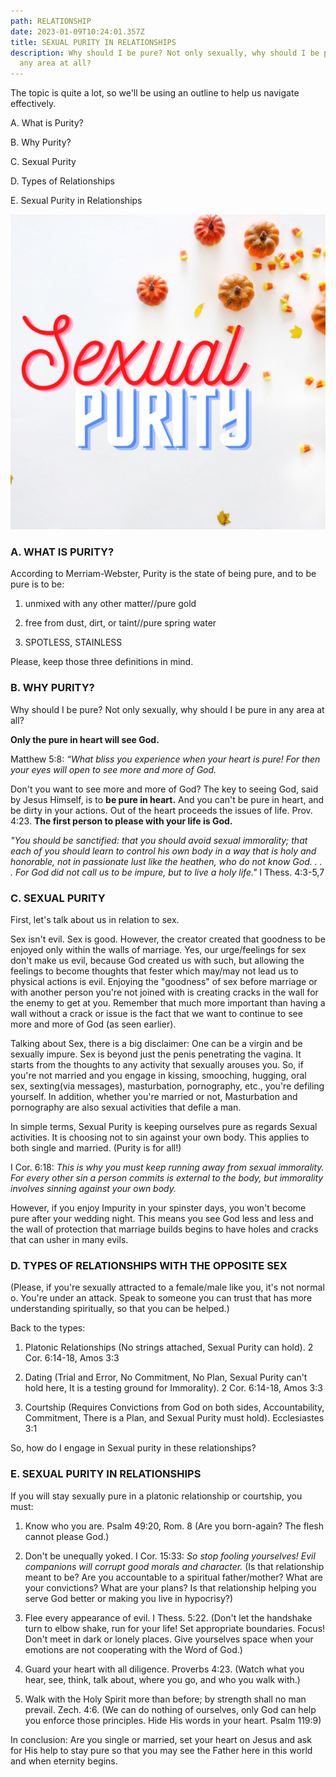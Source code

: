 ```yaml
---
path: RELATIONSHIP
date: 2023-01-09T10:24:01.357Z
title: SEXUAL PURITY IN RELATIONSHIPS
description: Why should I be pure? Not only sexually, why should I be pure in
  any area at all?
---
```

The topic is quite a lot, so we'll be using an outline to help us navigate effectively.

A. What is Purity?

B. Why Purity?

C. Sexual Purity

D. Types of Relationships

E. Sexual Purity in Relationships

![Sexual Purity](../assets/sexual.png "Sexual Purity")

### A. WHAT IS PURITY?

According to Merriam-Webster, Purity is the state of being pure, and to be pure is to be:

1. unmixed with any other matter/​/pure gold

2. free from dust, dirt, or taint//pure spring water

3. SPOTLESS, STAINLESS

Please, keep those three definitions in mind.

### B. WHY PURITY?

Why should I be pure? Not only sexually, why should I be pure in any area at all?

**Only the pure in heart will see God.**

Matthew 5:8: *“What bliss you experience when your heart is pure! For then your eyes will open to see more and more of God.*

Don't you want to see more and more of God? The key to seeing God, said by Jesus Himself, is to **be pure in heart.** And you can't be pure in heart, and be dirty in your actions. Out of the heart proceeds the issues of life. Prov. 4:23. **The first person to please with your life is God.**

*"You should be sanctified: that you should avoid sexual immorality; that each of you should learn to control his own body in a way that is holy and honorable, not in passionate lust like the heathen, who do not know God. . . . For God did not call us to be impure, but to live a holy life."* I Thess. 4:3-5,7

### C. SEXUAL PURITY

First, let's talk about us in relation to sex.

Sex isn't evil. Sex is good. However, the creator created that goodness to be enjoyed only within the walls of marriage. Yes, our urge/feelings for sex don't make us evil, because God created us with such, but allowing the feelings to become thoughts that fester which may/may not lead us to physical actions is evil. Enjoying the "goodness" of sex before marriage or with another person you're not joined with is creating cracks in the wall for the enemy to get at you. Remember that much more important than having a wall without a crack or issue is the fact that we want to continue to see more and more of God (as seen earlier).

Talking about Sex, there is a big disclaimer: One can be a virgin and be sexually impure. Sex is beyond just the penis penetrating the vagina. It starts from the thoughts to any activity that sexually arouses you. So, if you're not married and you engage in kissing, smooching, hugging, oral sex, sexting(via messages), masturbation, pornography, etc., you're defiling yourself. In addition, whether you're married or not, Masturbation and pornography are also sexual activities that defile a man.

In simple terms, Sexual Purity is keeping ourselves pure as regards Sexual activities. It is choosing not to sin against your own body. This applies to both single and married. (Purity is for all!)

I Cor. 6:18: *This is why you must keep running away from sexual immorality. For every other sin a person commits is external to the body, but immorality involves sinning against your own body.*

However, if you enjoy Impurity in your spinster days, you won't become pure after your wedding night. This means you see God less and less and the wall of protection that marriage builds begins to have holes and cracks that can usher in many evils.

### D. TYPES OF RELATIONSHIPS WITH THE OPPOSITE SEX

(Please, if you're sexually attracted to a female/male like you, it's not normal o. You're under an attack. Speak to someone you can trust that has more understanding spiritually, so that you can be helped.)

Back to the types:

1. Platonic Relationships (No strings attached, Sexual Purity can hold). 2 Cor. 6:14-18, Amos 3:3

2. Dating (Trial and Error, No Commitment, No Plan, Sexual Purity can't hold here, It is a testing ground for Immorality). 2 Cor. 6:14-18, Amos 3:3

3. Courtship (Requires Convictions from God on both sides, Accountability, Commitment, There is a Plan, and Sexual Purity must hold). Ecclesiastes 3:1

So, how do I engage in Sexual purity in these relationships?

### E. SEXUAL PURITY IN RELATIONSHIPS

If you will stay sexually pure in a platonic relationship or courtship, you must:

1. Know who you are. Psalm 49:20, Rom. 8 (Are you born-again? The flesh cannot please God.)

2. Don't be unequally yoked. I Cor. 15:33: *So stop fooling yourselves! Evil companions will corrupt good morals and character.* (Is that relationship meant to be? Are you accountable to a spiritual father/mother? What are your convictions? What are your plans? Is that relationship helping you serve God better or making you live in hypocrisy?)

3. Flee every appearance of evil. I Thess. 5:22. (Don't let the handshake turn to elbow shake, run for your life! Set appropriate boundaries. Focus! Don't meet in dark or lonely places. Give yourselves space when your emotions are not cooperating with the Word of God.)

4. Guard your heart with all diligence. Proverbs 4:23. (Watch what you hear, see, think, talk about, where you go, and who you walk with.)

5. Walk with the Holy Spirit more than before; by strength shall no man prevail. Zech. 4:6. (We can do nothing of ourselves, only God can help you enforce those principles. Hide His words in your heart. Psalm 119:9)

 In conclusion: Are you single or married, set your heart on Jesus and ask for His help to stay pure so that you may see the Father here in this world and when eternity begins.